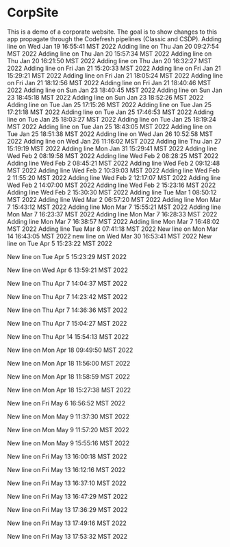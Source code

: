 # CorpSite

This is a demo of a corporate website. The goal is to show changes to this app propagate through the Codefresh pipelines (Classic and CSDP).
Adding line on Wed Jan 19 16:55:41 MST 2022
Adding line on Thu Jan 20 09:27:54 MST 2022
Adding line on Thu Jan 20 15:57:34 MST 2022
Adding line on Thu Jan 20 16:21:50 MST 2022
Adding line on Thu Jan 20 16:32:27 MST 2022
Adding line on Fri Jan 21 15:20:33 MST 2022
Adding line on Fri Jan 21 15:29:21 MST 2022
Adding line on Fri Jan 21 18:05:24 MST 2022
Adding line on Fri Jan 21 18:12:56 MST 2022
Adding line on Fri Jan 21 18:40:46 MST 2022
Adding line on Sun Jan 23 18:40:45 MST 2022
Adding line on Sun Jan 23 18:45:18 MST 2022
Adding line on Sun Jan 23 18:52:26 MST 2022
Adding line on Tue Jan 25 17:15:26 MST 2022
Adding line on Tue Jan 25 17:21:18 MST 2022
Adding line on Tue Jan 25 17:46:53 MST 2022
Adding line on Tue Jan 25 18:03:27 MST 2022
Adding line on Tue Jan 25 18:19:24 MST 2022
Adding line on Tue Jan 25 18:43:05 MST 2022
Adding line on Tue Jan 25 18:51:38 MST 2022
Adding line on Wed Jan 26 10:52:58 MST 2022
Adding line on Wed Jan 26 11:16:02 MST 2022
Adding line Thu Jan 27 15:19:19 MST 2022
Adding line Mon Jan 31 15:29:41 MST 2022
Adding line Wed Feb  2 08:19:58 MST 2022
Adding line Wed Feb  2 08:28:25 MST 2022
Adding line Wed Feb  2 08:45:21 MST 2022
Adding line Wed Feb  2 09:12:48 MST 2022
Adding line Wed Feb  2 10:39:03 MST 2022
Adding line Wed Feb  2 11:55:20 MST 2022
Adding line Wed Feb  2 12:17:07 MST 2022
Adding line Wed Feb  2 14:07:00 MST 2022
Adding line Wed Feb  2 15:23:16 MST 2022
Adding line Wed Feb  2 15:30:30 MST 2022
Adding line Tue Mar  1 08:50:12 MST 2022
Adding line Wed Mar  2 06:57:20 MST 2022
Adding line Mon Mar  7 15:43:12 MST 2022
Adding line Mon Mar  7 15:55:21 MST 2022
Adding line Mon Mar  7 16:23:37 MST 2022
Adding line Mon Mar  7 16:28:33 MST 2022
Adding line Mon Mar  7 16:38:57 MST 2022
Adding line Mon Mar  7 16:48:02 MST 2022
Adding line Tue Mar  8 07:41:18 MST 2022
New line on Mon Mar 14 16:43:05 MST 2022
new line on Wed Mar 30 16:53:41 MST 2022
New line on Tue Apr  5 15:23:22 MST 2022

New line on Tue Apr  5 15:23:29 MST 2022

New line on Wed Apr  6 13:59:21 MST 2022

New line on Thu Apr  7 14:04:37 MST 2022

New line on Thu Apr  7 14:23:42 MST 2022

New line on Thu Apr  7 14:36:36 MST 2022

New line on Thu Apr  7 15:04:27 MST 2022

New line on Thu Apr 14 15:54:13 MST 2022

New line on Mon Apr 18 09:49:50 MST 2022

New line on Mon Apr 18 11:56:00 MST 2022

New line on Mon Apr 18 11:58:59 MST 2022

New line on Mon Apr 18 15:27:38 MST 2022

New line on Fri May  6 16:56:52 MST 2022

New line on Mon May  9 11:37:30 MST 2022

New line on Mon May  9 11:57:20 MST 2022

New line on Mon May  9 15:55:16 MST 2022

New line on Fri May 13 16:00:18 MST 2022

New line on Fri May 13 16:12:16 MST 2022

New line on Fri May 13 16:37:10 MST 2022

New line on Fri May 13 16:47:29 MST 2022

New line on Fri May 13 17:36:29 MST 2022

New line on Fri May 13 17:49:16 MST 2022

New line on Fri May 13 17:53:32 MST 2022

